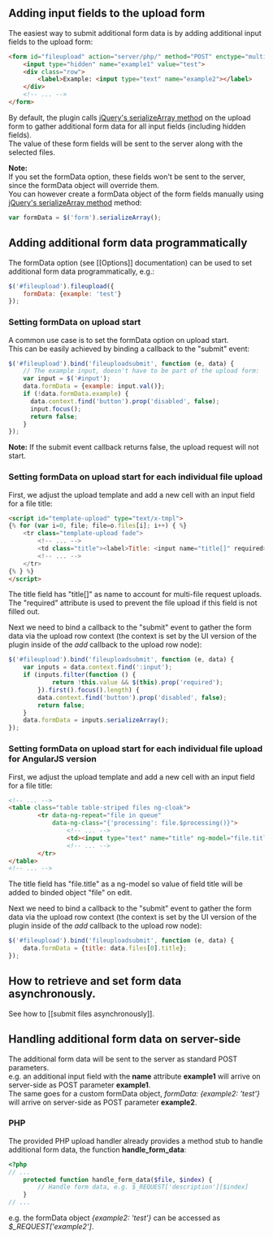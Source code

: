 ## Adding input fields to the upload form
The easiest way to submit additional form data is by adding additional input fields to the upload form:

```html
<form id="fileupload" action="server/php/" method="POST" enctype="multipart/form-data">
    <input type="hidden" name="example1" value="test">
    <div class="row">
        <label>Example: <input type="text" name="example2"></label>
    </div>
    <!-- ... -->
</form>
```

By default, the plugin calls [jQuery's serializeArray method](http://api.jquery.com/serializeArray) on the upload form to gather additional form data for all input fields (including hidden fields).  
The value of these form fields will be sent to the server along with the selected files.

**Note:**  
If you set the formData option, these fields won't be sent to the server, since the formData object will override them.  
You can however create a formData object of the form fields manually using [jQuery's serializeArray method](http://api.jquery.com/serializeArray) method:

```js
var formData = $('form').serializeArray();
```

## Adding additional form data programmatically
The formData option (see [[Options]] documentation) can be used to set additional form data programmatically, e.g.:

```js
$('#fileupload').fileupload({
    formData: {example: 'test'}
});
```

### Setting formData on upload start
A common use case is to set the formData option on upload start.  
This can be easily achieved by binding a callback to the "submit" event:

```js
$('#fileupload').bind('fileuploadsubmit', function (e, data) {
    // The example input, doesn't have to be part of the upload form:
    var input = $('#input');
    data.formData = {example: input.val()};
    if (!data.formData.example) {
      data.context.find('button').prop('disabled', false);
      input.focus();
      return false;
    }
});
```

**Note:**
If the submit event callback returns false, the upload request will not start.

### Setting formData on upload start for each individual file upload
First, we adjust the upload template and add a new cell with an input field for a file title:  

```html
<script id="template-upload" type="text/x-tmpl">
{% for (var i=0, file; file=o.files[i]; i++) { %}
    <tr class="template-upload fade">
        <!-- ... -->
        <td class="title"><label>Title: <input name="title[]" required></label></td>
        <!-- ... -->
    </tr>
{% } %}
</script>
```

The title field has "title[]" as name to account for multi-file request uploads. The "required" attribute is used to prevent the file upload if this field is not filled out.

Next we need to bind a callback to the "submit" event to gather the form data via the upload row context (the context is set by the UI version of the plugin inside of the *add* callback to the upload row node):

```js
$('#fileupload').bind('fileuploadsubmit', function (e, data) {
    var inputs = data.context.find(':input');
    if (inputs.filter(function () {
            return !this.value && $(this).prop('required');
        }).first().focus().length) {
        data.context.find('button').prop('disabled', false);
        return false;
    }
    data.formData = inputs.serializeArray();
});
```

### Setting formData on upload start for each individual file upload for AngularJS version
First, we adjust the upload template and add a new cell with an input field for a file title:  

```html
<!-- ... -->
<table class="table table-striped files ng-cloak">
        <tr data-ng-repeat="file in queue"
            data-ng-class="{'processing': file.$processing()}">
                <!-- ... -->
                <td><input type="text" name="title" ng-model="file.title" placeholder="Title"></td>
                <!-- ... -->
        </tr>
</table>
<!-- ... -->
```

The title field has "file.title" as a ng-model so value of field title will be added to binded object "file" on edit.

Next we need to bind a callback to the "submit" event to gather the form data via the upload row context (the context is set by the UI version of the plugin inside of the *add* callback to the upload row node):

```js
$('#fileupload').bind('fileuploadsubmit', function (e, data) {
    data.formData = {title: data.files[0].title};
});
```

## How to retrieve and set form data asynchronously.
See how to [[submit files asynchronously]].

## Handling additional form data on server-side
The additional form data will be sent to the server as standard POST parameters.  
e.g. an additional input field with the **name** attribute **example1** will arrive on server-side as POST parameter **example1**.  
The same goes for a custom formData object, *formData: {example2: 'test'}* will arrive on server-side as POST parameter **example2**.

### PHP
The provided PHP upload handler already provides a method stub to handle additional form data, the function **handle_form_data**:

```php
<?php
// ...
    protected function handle_form_data($file, $index) {
        // Handle form data, e.g. $_REQUEST['description'][$index]
    }
// ...
```

e.g. the formData object *{example2: 'test'}* can be accessed as *$_REQUEST['example2']*.
